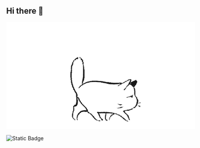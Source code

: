 ## Hi there 👋

<img src="https://github.com/RuslanAziatov/RuslanAziatov/blob/main/GzM5K.gif" alt="The Unlimited" width="600">

![Static Badge](https://img.shields.io/badge/py-python-blue?style=plastic&logo=python)
